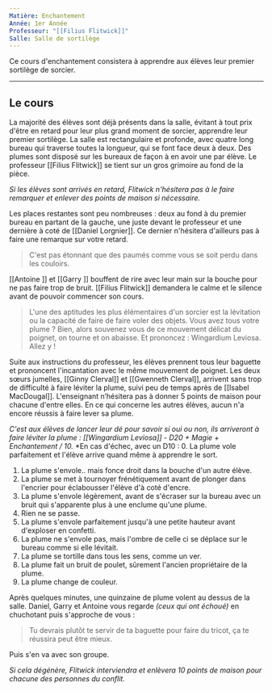 ```yaml
---
Matière: Enchantement
Année: 1er Année
Professeur: "[[Filius Flitwick]]"
Salle: Salle de sortilège
---
```

Ce cours d'enchantement consistera à apprendre aux élèves leur premier sortilège de sorcier.

---
## Le cours
La majorité des élèves sont déjà présents dans la salle, évitant à tout prix d'être en retard pour leur plus grand moment de sorcier, apprendre leur premier sortilège. La salle est rectangulaire et profonde, avec quatre long bureau qui traverse toutes la longueur, qui se font face deux à deux. Des plumes sont disposé sur les bureaux de façon à en avoir une par élève. Le professeur [[Filius Flitwick]] se tient sur un gros grimoire au fond de la pièce. 

*Si les élèves sont arrivés en retard, Flitwick n'hésitera pas à le faire remarquer et enlever des points de maison si nécessaire.*

Les places restantes sont peu nombreuses : deux au fond à du premier bureau en partant de la gauche, une juste devant le professeur et une dernière à coté de [[Daniel Lorgnier]]. Ce dernier n'hésitera d'ailleurs pas à faire une remarque sur votre retard.

> C'est pas étonnant que des paumés comme vous se soit perdu dans les couloirs.

[[Antoine ]] et [[Garry ]] bouffent de rire avec leur main sur la bouche pour ne pas faire trop de bruit. [[Filius Flitwick]] demandera le calme et le silence avant de pouvoir commencer son cours.

> L'une des aptitudes les plus élémentaires d'un sorcier est la lévitation ou la capacité de faire de faire voler des objets. Vous avez tous votre plume ? Bien, alors souvenez vous de ce mouvement délicat du poignet, on tourne et on abaisse. Et prononcez : Wingardium Leviosa. Allez y !

Suite aux instructions du professeur, les élèves prennent tous leur baguette et prononcent l'incantation avec le même mouvement de poignet. Les deux sœurs jumelles, [[Ginny Clerval]] et [[Gwenneth Clerval]], arrivent sans trop de difficulté à faire léviter la plume, suivi peu de temps après de [[Isabel MacDougal]]. L'enseignant n’hésitera pas à donner 5 points de maison pour chacune d'entre elles. En ce qui concerne les autres élèves, aucun n'a encore réussis à faire lever sa plume.

*C'est aux élèves de lancer leur dé pour savoir si oui ou non, ils arriveront à faire léviter la plume : [[Wingardium Leviosa]] - D20 + Magie + Enchantement / 10.*
*En cas d'échec, avec un D10 :
0. La plume vole parfaitement et l'élève arrive quand même à apprendre le sort.
1. La plume s'envole.. mais fonce droit dans la bouche d'un autre élève.
2. La plume se met à tournoyer frénétiquement avant de plonger dans l'encrier pour éclabousser l'élève d'à coté d'encre.
3. La plume s'envole légèrement, avant de s'écraser sur la bureau avec un bruit qui s'apparente plus à une enclume qu'une plume.
4. Rien ne se passe.
5. La plume s'envole parfaitement jusqu'à une petite hauteur avant d'exploser en confetti.
6. La plume ne s'envole pas, mais l'ombre de celle ci se déplace sur le bureau comme si elle lévitait.
7. La plume se tortille dans tous les sens, comme un ver.
8. La plume fait un bruit de poulet, sûrement l'ancien propriétaire de la plume.
9. La plume change de couleur.

Après quelques minutes, une quinzaine de plume volent au dessus de la salle. Daniel, Garry et Antoine vous regarde *(ceux qui ont échoué)* en chuchotant puis s'approche de vous :

> Tu devrais plutôt te servir de ta baguette pour faire du tricot, ça te réussira peut être mieux.

Puis s'en va avec son groupe.

*Si cela dégénère, Flitwick interviendra et enlèvera 10 points de maison pour chacune des personnes du conflit.*

